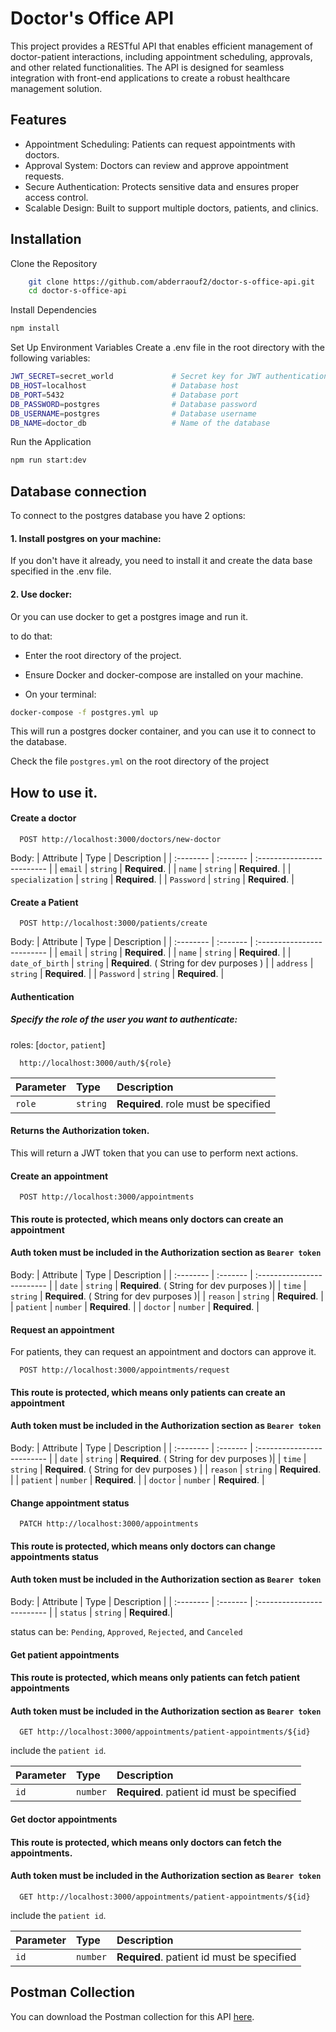 
# Doctor's Office API

This project provides a RESTful API that enables efficient management of doctor-patient interactions, including appointment scheduling, approvals, and other related functionalities. The API is designed for seamless integration with front-end applications to create a robust healthcare management solution.



## Features

- Appointment Scheduling: Patients can request appointments with doctors.
- Approval System: Doctors can review and approve appointment requests.
- Secure Authentication: Protects sensitive data and ensures proper access control.
- Scalable Design: Built to support multiple doctors, patients, and clinics.


## Installation

Clone the Repository

```bash
    git clone https://github.com/abderraouf2/doctor-s-office-api.git
    cd doctor-s-office-api
```
    
Install Dependencies

```bash
npm install
```

Set Up Environment Variables Create a .env file in the root directory with the following variables:

```bash
JWT_SECRET=secret_world             # Secret key for JWT authentication
DB_HOST=localhost                   # Database host
DB_PORT=5432                        # Database port
DB_PASSWORD=postgres                # Database password
DB_USERNAME=postgres                # Database username
DB_NAME=doctor_db                   # Name of the database
```

Run the Application

```bash
npm run start:dev
```
## Database connection

To connect to the postgres database you have 2 options:

#### 1. Install postgres on your machine:
If you don't have it already, you need to install it and create the data base specified in the .env file.

#### 2. Use docker:
Or you can use docker to get a postgres image and run it.

to do that: 
- Enter the root directory of the project.

- Ensure Docker and docker-compose are installed on your machine.

- On your terminal:

```bash
docker-compose -f postgres.yml up
```

This will run a postgres docker container, and you can use it to connect to the database.

Check the file `postgres.yml` on the root directory of the project



## How to use it.

#### Create a doctor

```http
  POST http://localhost:3000/doctors/new-doctor
```

Body:
| Attribute | Type     | Description                |
| :-------- | :------- | :------------------------- |
| `email` | `string` | **Required**. |
| `name` | `string` | **Required**. |
| `specialization` | `string` | **Required**. |
| `Password` | `string` | **Required**. |


#### Create a Patient

```http
  POST http://localhost:3000/patients/create
```

Body:
| Attribute | Type     | Description                |
| :-------- | :------- | :------------------------- |
| `email` | `string` | **Required**. |
| `name` | `string` | **Required**. |
| `date_of_birth` | `string` | **Required**. ( String for dev purposes ) |
| `address` | `string` | **Required**. |
| `Password` | `string` | **Required**. |


#### Authentication

##### Specify the role of the user you want to authenticate: 

roles: [`doctor`, `patient`]

```http
  http://localhost:3000/auth/${role}
```

| Parameter | Type     | Description                       |
| :-------- | :------- | :-------------------------------- |
| `role`      | `string` | **Required**. role must be specified |

#### Returns the Authorization token.

This will return a JWT token that you can use to perform next actions.


#### Create an appointment

```http
  POST http://localhost:3000/appointments
```
#### This route is protected, which means only doctors can create an appointment
#### Auth token must be included in the Authorization section as `Bearer token`

Body:
| Attribute | Type     | Description                |
| :-------- | :------- | :------------------------- |
| `date` | `string` | **Required**.  ( String for dev purposes )|
| `time` | `string` | **Required**.  ( String for dev purposes )|
| `reason` | `string` | **Required**. |
| `patient` | `number` | **Required**. |
| `doctor` | `number` | **Required**. |


#### Request an appointment
For patients, they can request an appointment and doctors can approve it.

```http
  POST http://localhost:3000/appointments/request
```
#### This route is protected, which means only patients can create an appointment
#### Auth token must be included in the Authorization section as `Bearer token`

Body:
| Attribute | Type     | Description                |
| :-------- | :------- | :------------------------- |
| `date` | `string` | **Required**.  ( String for dev purposes )|
| `time` | `string` | **Required**. ( String for dev purposes ) |
| `reason` | `string` | **Required**. |
| `patient` | `number` | **Required**. |
| `doctor` | `number` | **Required**. |


#### Change appointment status

```http
  PATCH http://localhost:3000/appointments
```
#### This route is protected, which means only doctors can change appointments status
#### Auth token must be included in the Authorization section as `Bearer token`

Body:
| Attribute | Type     | Description                |
| :-------- | :------- | :------------------------- |
| `status` | `string` | **Required**.|

status can be: `Pending`, `Approved`, `Rejected`, and `Canceled`


#### Get patient appointments

#### This route is protected, which means only patients can fetch patient appointments
#### Auth token must be included in the Authorization section as `Bearer token`

```http
  GET http://localhost:3000/appointments/patient-appointments/${id}
```
include the `patient id`.


| Parameter | Type     | Description                       |
| :-------- | :------- | :-------------------------------- |
| `id`      | `number` | **Required**. patient id must be specified |


#### Get doctor appointments

#### This route is protected, which means only doctors can fetch the appointments.
#### Auth token must be included in the Authorization section as `Bearer token`


```http
  GET http://localhost:3000/appointments/patient-appointments/${id}
```
include the `patient id`.


| Parameter | Type     | Description                       |
| :-------- | :------- | :-------------------------------- |
| `id`      | `number` | **Required**. patient id must be specified |


## Postman Collection
You can download the Postman collection for this API [here](https://github.com/abderraouf2/doctor-s-office-api/blob/main/postman_collection/doctors-office%20api.postman_collection.json).
